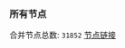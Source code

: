 ### 所有节点
合并节点总数: `31852`
[节点链接](https://github.com/qjlxg/586/raw/refs/heads/master/sub/sub_merge_base64.txt)



